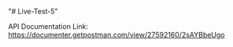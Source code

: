 "# Live-Test-5" 

API Documentation Link: https://documenter.getpostman.com/view/27592160/2sAYBbeUgo
